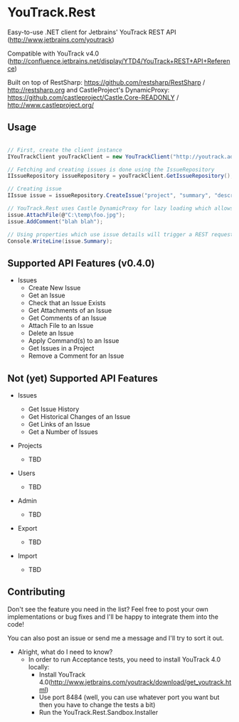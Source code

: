 # YouTrack.Rest

Easy-to-use .NET client for Jetbrains' YouTrack REST API (http://www.jetbrains.com/youtrack)

Compatible with YouTrack v4.0 (http://confluence.jetbrains.net/display/YTD4/YouTrack+REST+API+Reference)

Built on top of RestSharp: https://github.com/restsharp/RestSharp / http://restsharp.org
and CastleProject's DynamicProxy: https://github.com/castleproject/Castle.Core-READONLY / http://www.castleproject.org/

## Usage

```csharp

// First, create the client instance
IYouTrackClient youTrackClient = new YouTrackClient("http://youtrack.address.com", "login", "password");

// Fetching and creating issues is done using the IssueRepository
IIssueRepository issueRepository = youTrackClient.GetIssueRepository();

// Creating issue
IIssue issue = issueRepository.CreateIssue("project", "summary", "description");

// YouTrack.Rest uses Castle DynamicProxy for lazy loading which allows you to execute various commands related to an issue without actually fetching the issue from YouTrack.
issue.AttachFile(@"C:\temp\foo.jpg");
issue.AddComment("blah blah");

// Using properties which use issue details will trigger a REST request:
Console.WriteLine(issue.Summary);

```

## Supported API Features (v0.4.0)

* Issues
	* Create New Issue
	* Get an Issue
	* Check that an Issue Exists
	* Get Attachments of an Issue
	* Get Comments of an Issue
	* Attach File to an Issue
	* Delete an Issue
	* Apply Command(s) to an Issue
	* Get Issues in a Project
	* Remove a Comment for an Issue
	
## Not (yet) Supported API Features

* Issues
	* Get Issue History
	* Get Historical Changes of an Issue
	* Get Links of an Issue
	* Get a Number of Issues

* Projects
	* TBD

* Users
	* TBD

* Admin
	* TBD

* Export
	* TBD

* Import
	* TBD
	
## Contributing

Don't see the feature you need in the list? Feel free to post your own implementations or bug fixes and I'll be happy to integrate them into the code!

You can also post an issue or send me a message and I'll try to sort it out.

* Alright, what do I need to know?
	* In order to run Acceptance tests, you need to install YouTrack 4.0 locally:
		* Install YouTrack 4.0(http://www.jetbrains.com/youtrack/download/get_youtrack.html)
		* Use port 8484 (well, you can use whatever port you want but then you have to change the tests a bit)
		* Run the YouTrack.Rest.Sandbox.Installer
